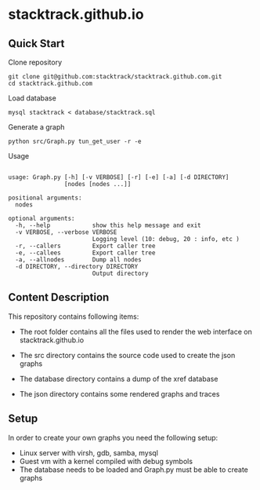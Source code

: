 stacktrack.github.io
=====================

## Quick Start

Clone repository

```
git clone git@github.com:stacktrack/stacktrack.github.com.git
cd stacktrack.github.com
```

Load database 

```
mysql stacktrack < database/stacktrack.sql
```

Generate a graph
```
python src/Graph.py tun_get_user -r -e
```

Usage

```

usage: Graph.py [-h] [-v VERBOSE] [-r] [-e] [-a] [-d DIRECTORY]
                [nodes [nodes ...]]

positional arguments:
  nodes

optional arguments:
  -h, --help            show this help message and exit
  -v VERBOSE, --verbose VERBOSE
                        Logging level (10: debug, 20 : info, etc )
  -r, --callers         Export caller tree
  -e, --callees         Export caller tree
  -a, --allnodes        Dump all nodes
  -d DIRECTORY, --directory DIRECTORY
                        Output directory

```

## Content Description
This repository contains following items:

+ The root folder contains all the files used to render the web interface on stacktrack.github.io

+ The src directory contains the source code used to create the json graphs

+ The database directory contains a dump of the xref database

+ The json directory contains some rendered graphs and traces 

## Setup 

In order to create your own graphs you need the following setup:

+ Linux server with virsh, gdb, samba, mysql
+ Guest vm with a kernel compiled with debug symbols
+ The database needs to be loaded and Graph.py must be able to create graphs
